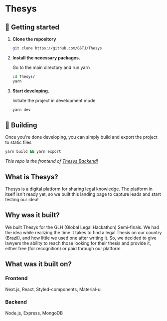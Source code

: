 # Thesys

## 🚀 Getting started

1.  **Clone the repository**

    ```sh
    git clone https://github.com/GSTJ/Thesys
    ```

2.  **Install the necessary packages.**

    Go to the main directory and run yarn

    ```sh
    cd Thesys/
    yarn
    ```

3.  **Start developing.**

    Initiate the project in development mode

    ```sh
    yarn dev
    ```

## 🚀 Building

Once you're done developing, you can simply build and export the project to static files

```sh
yarn build && yarn export
```

_This repo is the frontend of [Thesys Backend!](https://github.com/GSTJ/ThesysBackend)_

## What is Thesys?

Thesys is a digital platform for sharing legal knowledge. The platform in itself isn't ready yet, so we built this landing page to capture leads and start testing our idea!

## Why was it built?

We built Thesys for the GLH (Global Legal Hackathon) Semi-finals.
We had the idea while realizing the time it takes to find a legal Thesis on our country (Brazil), and how little we used one after writing it. So, we decided to give lawyers the ability to reach those looking for their thesis and provide it, either free (for recognition) or paid through our platform.

## What was it built on?

### Frontend

Next.js, React, Styled-components, Material-ui

### Backend

Node.js, Express, MongoDB
